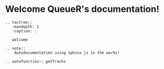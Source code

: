 # Welcome QueueR's documentation!


```eval_rst
.. toctree::
   :maxdepth: 2
   :caption: :
   
   welcome

.. note::
    Autodocumentation using sphinx-js in the works!
    
.. autofunction:: getTracks
```